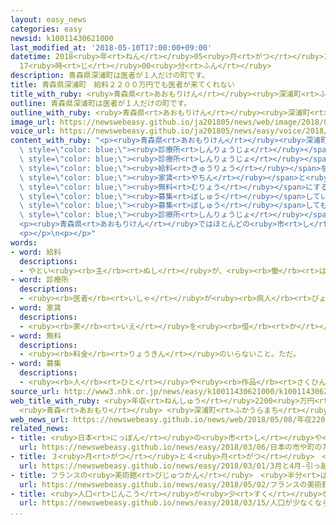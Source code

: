 ```yaml
---
layout: easy_news
categories: easy
newsid: k10011430621000
last_modified_at: '2018-05-10T17:00:00+09:00'
datetime: 2018<ruby>年<rt>ねん</rt></ruby>05<ruby>月<rt>がつ</rt></ruby>10<ruby>日<rt>にち</rt></ruby>
  17<ruby>時<rt>じ</rt></ruby>00<ruby>分<rt>ふん</rt></ruby>
description: 青森県深浦町は医者が１人だけの町です。
title: 青森県深浦町　給料２２００万円でも医者が来てくれない
title_with_ruby: <ruby>青森県<rt>あおもりけん</rt></ruby><ruby>深浦町<rt>ふかうらまち</rt></ruby>　<ruby>給料<rt>きゅうりょう</rt></ruby>２２００<ruby>万<rt>まん</rt></ruby><ruby>円<rt>えん</rt></ruby>でも<ruby>医者<rt>いしゃ</rt></ruby>が<ruby>来<rt>き</rt></ruby>てくれない
outline: 青森県深浦町は医者が１人だけの町です。
outline_with_ruby: <ruby>青森県<rt>あおもりけん</rt></ruby><ruby>深浦町<rt>ふかうらまち</rt></ruby>は<ruby>医者<rt>いしゃ</rt></ruby>が<ruby>１人<rt>ひとり</rt></ruby>だけの<ruby>町<rt>まち</rt></ruby>です。
image_url: https://newswebeasy.github.io/ja201805/news/web/image/2018/05/08/K10011430621_1805081548_1805081549_01_03.jpg
voice_url: https://newswebeasy.github.io/ja201805/news/easy/voice/2018/05/10/k10011430621000.mp4
content_with_ruby: "<p><ruby>青森県<rt>あおもりけん</rt></ruby><ruby>深浦町<rt>ふかうらまち</rt></ruby>は<ruby>医者<rt>いしゃ</rt></ruby>が<ruby>１人<rt>ひとり</rt></ruby>だけの<ruby>町<rt>まち</rt></ruby>です。<ruby>医者<rt>いしゃ</rt></ruby>が<ruby>足<rt>た</rt></ruby>りないため、４<ruby>年<rt>ねん</rt></ruby><ruby>前<rt>まえ</rt></ruby>、<ruby>町<rt>まち</rt></ruby>は<ruby>新<rt>あたら</rt></ruby>しい<span\
  \ style=\"color: blue;\"><ruby>診療所<rt>しんりょうじょ</rt></ruby></span>を<ruby>作<rt>つく</rt></ruby>ることを<ruby>計画<rt>けいかく</rt></ruby>して、<span\
  \ style=\"color: blue;\"><ruby>診療所<rt>しんりょうじょ</rt></ruby></span>で<ruby>働<rt>はたら</rt></ruby>く<ruby>医者<rt>いしゃ</rt></ruby>の１<ruby>年<rt>ねん</rt></ruby>の<span\
  \ style=\"color: blue;\"><ruby>給料<rt>きゅうりょう</rt></ruby></span>を２２００<ruby>万<rt>まん</rt></ruby><ruby>円<rt>えん</rt></ruby>にすると<ruby>言<rt>い</rt></ruby>いました。<span\
  \ style=\"color: blue;\"><ruby>家賃<rt>やちん</rt></ruby></span>と<ruby>電気<rt>でんき</rt></ruby><ruby>代<rt>だい</rt></ruby>や<ruby>水道<rt>すいどう</rt></ruby><ruby>代<rt>だい</rt></ruby>なども<span\
  \ style=\"color: blue;\"><ruby>無料<rt>むりょう</rt></ruby></span>にすると<ruby>言<rt>い</rt></ruby>って、<ruby>医者<rt>いしゃ</rt></ruby>を<span\
  \ style=\"color: blue;\"><ruby>募集<rt>ぼしゅう</rt></ruby></span>していました。</p>\n<p>しかし、３<ruby>年<rt>ねん</rt></ruby><ruby>以上<rt>いじょう</rt></ruby><span\
  \ style=\"color: blue;\"><ruby>募集<rt>ぼしゅう</rt></ruby></span>しても、<ruby>町<rt>まち</rt></ruby>に<ruby>来<rt>き</rt></ruby>てくれる<ruby>医者<rt>いしゃ</rt></ruby>は<ruby>見<rt>み</rt></ruby>つかりませんでした。このため、<ruby>町<rt>まち</rt></ruby>は<ruby>深浦町<rt>ふかうらまち</rt></ruby>で<ruby>働<rt>はたら</rt></ruby>いたことがある７６<ruby>歳<rt>さい</rt></ruby>の<ruby>医者<rt>いしゃ</rt></ruby>にまた<ruby>働<rt>はたら</rt></ruby>いてほしいと<ruby>一生懸命<rt>いっしょうけんめい</rt></ruby>お<ruby>願<rt>ねが</rt></ruby>いしました。<ruby>新<rt>あたら</rt></ruby>しい<span\
  \ style=\"color: blue;\"><ruby>診療所<rt>しんりょうじょ</rt></ruby></span>は６<ruby>月<rt>がつ</rt></ruby>に<ruby>開<rt>ひら</rt></ruby>くことができそうです。</p>\n\
  <p><ruby>青森県<rt>あおもりけん</rt></ruby>ではほとんどの<ruby>市<rt>し</rt></ruby>や<ruby>町<rt>まち</rt></ruby>などで<ruby>医者<rt>いしゃ</rt></ruby>が<ruby>足<rt>た</rt></ruby>りません。<ruby>深浦町<rt>ふかうらまち</rt></ruby>は「<ruby>小<rt>ちい</rt></ruby>さい<ruby>市<rt>し</rt></ruby>や<ruby>町<rt>まち</rt></ruby>が<ruby>自分<rt>じぶん</rt></ruby>たちで<ruby>医者<rt>いしゃ</rt></ruby>を<ruby>見<rt>み</rt></ruby>つけることはとても<ruby>難<rt>むずか</rt></ruby>しいです」と<ruby>話<rt>はな</rt></ruby>しています。</p>\n\
  <p></p>\n<p></p>"
words:
- word: 給料
  descriptions:
  - やとい<ruby><rb>主</rb><rt>ぬし</rt></ruby>が、<ruby><rb>働</rb><rt>はたら</rt></ruby>いた<ruby><rb>人</rb><rt>ひと</rt></ruby>にはらうお<ruby><rb>金</rb><rt>かね</rt></ruby>。<ruby><rb>給与</rb><rt>きゅうよ</rt></ruby>。サラリー。
- word: 診療所
  descriptions:
  - <ruby><rb>医者</rb><rt>いしゃ</rt></ruby>が<ruby><rb>病人</rb><rt>びょうにん</rt></ruby>を<ruby><rb>治療</rb><rt>ちりょう</rt></ruby>する<ruby><rb>所</rb><rt>ところ</rt></ruby>。
- word: 家賃
  descriptions:
  - <ruby><rb>家</rb><rt>いえ</rt></ruby>を<ruby><rb>借</rb><rt>か</rt></ruby>りている<ruby><rb>人</rb><rt>ひと</rt></ruby>が、<ruby><rb>家</rb><rt>いえ</rt></ruby>の<ruby><rb>持</rb><rt>も</rt></ruby>ち<ruby><rb>主</rb><rt>ぬし</rt></ruby>にはらうお<ruby><rb>金</rb><rt>かね</rt></ruby>。<ruby><rb>家</rb><rt>いえ</rt></ruby>の<ruby><rb>借</rb><rt>か</rt></ruby>り<ruby><rb>賃</rb><rt>ちん</rt></ruby>。
- word: 無料
  descriptions:
  - <ruby><rb>料金</rb><rt>りょうきん</rt></ruby>のいらないこと。ただ。
- word: 募集
  descriptions:
  - <ruby><rb>人</rb><rt>ひと</rt></ruby>や<ruby><rb>作品</rb><rt>さくひん</rt></ruby>などを、<ruby><rb>大勢</rb><rt>おおぜい</rt></ruby>の<ruby><rb>人</rb><rt>ひと</rt></ruby>に<ruby><rb>呼</rb><rt>よ</rt></ruby>びかけて<ruby><rb>集</rb><rt>あつ</rt></ruby>めること。
source_url: http://www3.nhk.or.jp/news/easy/k10011430621000/k10011430621000.html
web_title_with_ruby: <ruby>年収<rt>ねんしゅう</rt></ruby>2200<ruby>万円<rt>まんえん</rt></ruby>で<ruby>募集<rt>ぼしゅう</rt></ruby>も<ruby>医師<rt>いし</rt></ruby>は<ruby>来<rt>こ</rt></ruby>ず
  <ruby>青森<rt>あおもり</rt></ruby> <ruby>深浦町<rt>ふかうらまち</rt></ruby>
web_news_url: https://newswebeasy.github.io/news/web/2018/05/08/年収2200万円で募集も医師は来ず-青森-深浦町
related_news:
- title: <ruby>日本<rt>にっぽん</rt></ruby>の<ruby>市<rt>し</rt></ruby>や<ruby>町<rt>まち</rt></ruby>の７５％で<ruby>外国人<rt>がいこくじん</rt></ruby>が<ruby>増<rt>ふ</rt></ruby>えた
  url: https://newswebeasy.github.io/news/easy/2018/03/06/日本の市や町の75で外国人が増えた
- title: ３<ruby>月<rt>がつ</rt></ruby>と４<ruby>月<rt>がつ</rt></ruby>　<ruby>引<rt>ひ</rt></ruby>っ<ruby>越<rt>こ</rt></ruby>しの<ruby>会社<rt>かいしゃ</rt></ruby>で<ruby>働<rt>はたら</rt></ruby>く<ruby>人<rt>ひと</rt></ruby>やトラックが<ruby>足<rt>た</rt></ruby>りない
  url: https://newswebeasy.github.io/news/easy/2018/03/01/3月と4月-引っ越しの会社で働く人やトラックが足りない
- title: フランスの<ruby>美術館<rt>びじゅつかん</rt></ruby>　<ruby>半分<rt>はんぶん</rt></ruby><ruby>以上<rt>いじょう</rt></ruby>の<ruby>絵<rt>え</rt></ruby>が<ruby>偽物<rt>にせもの</rt></ruby>だったと<ruby>謝<rt>あやま</rt></ruby>る
  url: https://newswebeasy.github.io/news/easy/2018/05/02/フランスの美術館-半分以上の絵が偽物だったと謝る
- title: <ruby>人口<rt>じんこう</rt></ruby>が<ruby>少<rt>すく</rt></ruby>なくならないように<ruby>外国人<rt>がいこくじん</rt></ruby>に<ruby>住<rt>す</rt></ruby>み<ruby>続<rt>つづ</rt></ruby>けてもらう<ruby>計画<rt>けいかく</rt></ruby>
  url: https://newswebeasy.github.io/news/easy/2018/03/15/人口が少なくならないように外国人に住み続けてもらう計画
...
```

